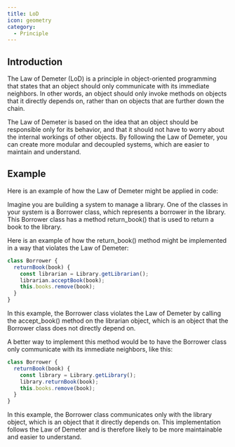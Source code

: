 ```yaml
---
title: LoD
icon: geometry
category:
  - Principle
---
```


## Introduction

The Law of Demeter (LoD) is a principle in object-oriented programming that states that an object should only communicate with its immediate neighbors. In other words, an object should only invoke methods on objects that it directly depends on, rather than on objects that are further down the chain.

The Law of Demeter is based on the idea that an object should be responsible only for its behavior, and that it should not have to worry about the internal workings of other objects. By following the Law of Demeter, you can create more modular and decoupled systems, which are easier to maintain and understand.

## Example

Here is an example of how the Law of Demeter might be applied in code:

Imagine you are building a system to manage a library. One of the classes in your system is a Borrower class, which represents a borrower in the library. This Borrower class has a method return_book() that is used to return a book to the library.

Here is an example of how the return_book() method might be implemented in a way that violates the Law of Demeter:

```js
class Borrower {
  returnBook(book) {
    const librarian = Library.getLibrarian();
    librarian.acceptBook(book);
    this.books.remove(book);
  }
}
```

In this example, the Borrower class violates the Law of Demeter by calling the accept_book() method on the librarian object, which is an object that the Borrower class does not directly depend on.

A better way to implement this method would be to have the Borrower class only communicate with its immediate neighbors, like this:

```js
class Borrower {
  returnBook(book) {
    const library = Library.getLibrary();
    library.returnBook(book);
    this.books.remove(book);
  }
}
```

In this example, the Borrower class communicates only with the library object, which is an object that it directly depends on. This implementation follows the Law of Demeter and is therefore likely to be more maintainable and easier to understand.
